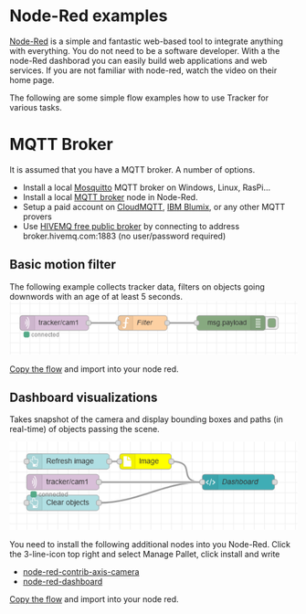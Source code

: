 # Node-Red examples
[Node-Red](https://nodered.org) is a simple and fantastic web-based tool to integrate anything with everything.  You do not need to be a software developer.  With a the node-Red dashborad you can easily build web applications and web services.  If you are not familiar with node-red, watch the video on their home page.

The following are some simple flow examples how to use Tracker for various tasks.

# MQTT Broker
It is assumed that you have a MQTT broker.  A number of options.
- Install a local [Mosquitto]() MQTT broker on Windows, Linux, RasPi...
- Install a local [MQTT broker](https://flows.nodered.org/node/node-red-contrib-aedes) node in Node-Red.
- Setup a paid account on [CloudMQTT](https://www.cloudmqtt.com/), [IBM Blumix](https://cloud.ibm.com), or any other MQTT provers
- Use [HIVEMQ free public broker](https://www.hivemq.com/public-mqtt-broker) by connecting to address broker.hivemq.com:1883 (no user/password required)

## Basic motion filter
The following example collects tracker data, filters on objects going downwords with an age of at least 5 seconds.
![home](pictures/filter.png)

[Copy the flow](flows/filter.json) and import into your node red.

## Dashboard visualizations
Takes  snapshot of the camera and display bounding boxes and paths (in real-time) of objects passing the scene.

![home](pictures/visualize.png)

You need to install the following additional nodes into you Node-Red. Click the 3-line-icon top right and select Manage Pallet, click install and write
- [node-red-contrib-axis-camera](https://flows.nodered.org/node/node-red-contrib-axis-camera)
- [node-red-dashboard](https://flows.nodered.org/node/node-red-dashboard)

[Copy the flow](flows/visualization.json) and import into your node red.
